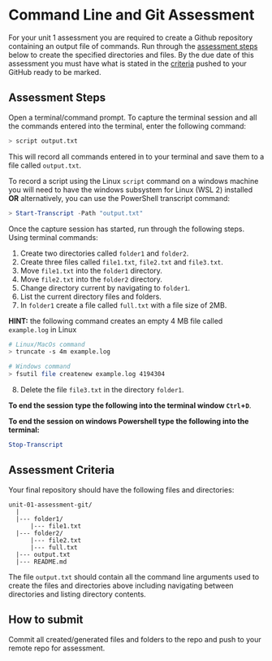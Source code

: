 # Command Line and Git Assessment

For your unit 1 assessment you are required to create a Github repository containing an output file of commands. Run through the [assessment steps](#assessment-steps) below to create the specified directories and files. By the due date of this assessment you must have what is stated in the [criteria](#assessment-criteria) pushed to your GitHub ready to be marked.

## Assessment Steps

Open a terminal/command prompt. To capture the terminal session and all the commands entered into the terminal, enter the following command:

```sh
> script output.txt
```
This will record all commands entered in to your terminal and save them to a file called `output.txt`.

To record a script using the Linux `script` command on a windows machine you will need to have the windows subsystem for Linux (WSL 2) installed **OR** alternatively, you can use the PowerShell transcript command:

```powershell
> Start-Transcript -Path "output.txt"
```

Once the capture session has started, run through the following steps. Using terminal commands:

1. Create two directories called `folder1` and `folder2`.
1. Create three files called `file1.txt`, `file2.txt` and `file3.txt`.
1. Move `file1.txt` into the `folder1` directory.
1. Move `file2.txt` into the `folder2` directory.
1. Change directory current by navigating to `folder1`.
1. List the current directory files and folders.
1. In `folder1` create a file called `full.txt` with a file size of 2MB.

**HINT:** the following command creates an empty 4 MB file called `example.log` in Linux
```sh
# Linux/MacOs command
> truncate -s 4m example.log
```

```sh
# Windows command
> fsutil file createnew example.log 4194304
```

8. Delete the file `file3.txt` in the directory `folder1`.

**To end the session type the following into the terminal window `Ctrl`+`D`**. 

**To end the session on windows Powershell type the following into the terminal:**

```powershell
Stop-Transcript
```

## Assessment Criteria

Your final repository should have the following files and directories:

```
unit-01-assessment-git/
  |
  |--- folder1/
      |--- file1.txt
  |--- folder2/
      |--- file2.txt
      |--- full.txt
  |--- output.txt
  |--- README.md
```

The file `output.txt` should contain all the command line arguments used to create the files and directories above including navigating between directories and listing directory contents.

## How to submit

Commit all created/generated files and folders to the repo and push to your remote repo for assessment.


